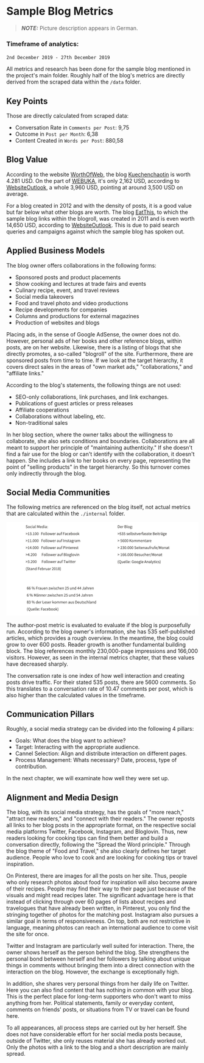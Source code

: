 # Sample Blog Metrics

> **_NOTE:_** Picture description appears in German.

### Timeframe of analytics:

`2nd December 2019 - 27th December 2019`

All metrics and research has been done for the sample blog mentioned in the project's main folder. Roughly half of the blog's metrics are directly derived from the scraped data within the `/data` folder.

## Key Points

Those are directly calculated from scraped data:

- Conversation Rate in `Comments per Post`: 9,75
- Outcome in `Post per Month`: 6,38
- Content Created in `Words per Post`: 880,58

## Blog Value

According to the website [WorthOfWeb](https://www.worthofweb.com/), the blog [Kuechenchaotin](https://kuechenchaotin.de/) is worth 4.281 USD. On the part of [WEBUKA](https://www.webuka.com/), it's only 2,162 USD, according to [WebsiteOutlook](https://www.websiteoutlook.com/), a whole 3,960 USD, pointing at around 3,500 USD on average.

For a blog created in 2012 and with the density of posts, it is a good value but far below what other blogs are worth. The blog [EatThis](https://www.eat-this.org/), to which the sample blog links within the blogroll, was created in 2011 and is even worth 14,650 USD, according to [WebsiteOutlook](https://www.websiteoutlook.com/). This is due to paid search queries and campaigns against which the sample blog has spoken out.

## Applied Business Models

The blog owner offers collaborations in the following forms:

- Sponsored posts and product placements
- Show cooking and lectures at trade fairs and events
- Culinary recipe, event, and travel reviews
- Social media takeovers
- Food and travel photo and video productions
- Recipe developments for companies
- Columns and productions for external magazines
- Production of websites and blogs

Placing ads, in the sense of Google AdSense, the owner does not do. However, personal ads of her books and other reference blogs, within posts, are on her website. Likewise, there is a listing of blogs that she directly promotes, a so-called "blogroll" of the site. Furthermore, there are sponsored posts from time to time. If we look at the target hierarchy, it covers direct sales in the areas of "own market ads," "collaborations," and "affiliate links."

According to the blog's statements, the following things are not used:

- SEO-only collaborations, link purchases, and link exchanges.
- Publications of guest articles or press releases
- Affiliate cooperations
- Collaborations without labeling, etc.
- Non-traditional sales

In her blog section, where the owner talks about the willingness to collaborate, she also sets conditions and boundaries. Collaborations are all meant to support her principle of "maintaining authenticity." If she doesn't find a fair use for the blog or can't identify with the collaboration, it doesn't happen. She includes a link to her books on every page, representing the point of "selling products" in the target hierarchy. So this turnover comes only indirectly through the blog.

## Social Media Communities

The following metrics are referenced on the blog itself, not actual metrics that are calculated within the `./internal` folder.

![Social Media Metrics](/img/metrics/sample_analytics_1.png)

The author-post metric is evaluated to evaluate if the blog is purposefully run. According to the blog owner's information, she has 535 self-published articles, which provides a rough overview. In the meantime, the blog could grow to over 600 posts. Reader growth is another fundamental building block. The blog references monthly 230,000-page impressions and 166,000 visitors. However, as seen in the internal metrics chapter, that these values have decreased sharply.

The conversation rate is one index of how well interaction and creating posts drive traffic. For their stated 535 posts, there are 5600 comments. So this translates to a conversation rate of 10.47 comments per post, which is also higher than the calculated values in the timeframe.

## Communication Pillars

Roughly, a social media strategy can be divided into the following 4 pillars:

- Goals: What does the blog want to achieve?
- Target: Interacting with the appropriate audience.
- Cannel Selection: Align and distribute interaction on different pages.
- Process Management: Whats necessary? Date, process, type of contribution.

In the next chapter, we will examinate how well they were set up.

## Alignment and Media Design

The blog, with its social media strategy, has the goals of "more reach," "attract new readers," and "connect with their readers." The owner reposts all links to her blog posts in the appropriate format, on the respective social media platforms Twitter, Facebook, Instagram, and Bloglovin. Thus, new readers looking for cooking tips can find them better and build a conversation directly, following the "Spread the Word principle." Through the blog theme of "Food and Travel," she also clearly defines her target audience. People who love to cook and are looking for cooking tips or travel inspiration.

On Pinterest, there are images for all the posts on her site. Thus, people who only research photos about food for inspiration will also become aware of their recipes. People may find their way to their page just because of the visuals and might read recipes later. The significant advantage here is that instead of clicking through over 60 pages of lists about recipes and travelogues that have already been written, in Pinterest, you only find the stringing together of photos for the matching post. Instagram also pursues a similar goal in terms of responsiveness. On top, both are not restrictive in language, meaning photos can reach an international audience to come visit the site for once.

Twitter and Instagram are particularly well suited for interaction. There, the owner shows herself as the person behind the blog. She strengthens the personal bond between herself and her followers by talking about unique things in comments without bringing them into a direct connection with the interaction on the blog. However, the exchange is exceptionally high.

In addition, she shares very personal things from her daily life on Twitter. Here you can also find content that has nothing in common with your blog. This is the perfect place for long-term supporters who don't want to miss anything from her. Political statements, family or everyday content, comments on friends' posts, or situations from TV or travel can be found here.

To all appearances, all process steps are carried out by her herself. She does not have considerable effort for her social media posts because, outside of Twitter, she only reuses material she has already worked out. Only the photos with a link to the blog and a short description are mainly spread.
